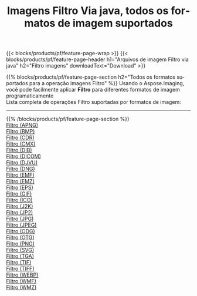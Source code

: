 ﻿---
title: Imagens Filtro Via java, todos os formatos de imagem suportados 
weight: 3920
url: /pt/java/filter 
lang: pt
langdirlevel: 2
locales: zh-hans,ja,it,ru,de,es,fr,nl,id,lt,pl,pt,vi,tr,ko,zh-hant,ar,hi,th,sv,cs,uk,he
description: Usando Aspose.Imaging, você pode facilmente imagens Filtro Via java
---

{{< blocks/products/pf/feature-page-wrap >}}
{{< blocks/products/pf/feature-page-header h1="Arquivos de imagem Filtro via java" h2="Filtro imagens" downloadText="Download" >}}


{{% blocks/products/pf/feature-page-section  h2="Todos os formatos suportados para a operação imagens Filtro" %}}
Usando o Aspose.Imaging, você pode facilmente aplicar **Filtro** para diferentes formatos de imagem programaticamente
<br/>
Lista completa de operações Filtro suportadas por formatos de imagem:
<hr/>
{{% /blocks/products/pf/feature-page-section %}}
<div class="container-fluid productfamilypage bg-gray">
    <div class="convertypes bg-gray agp-content section">
        <div class="container">
		<div class="row other-converters">
		    <div class='col-md-2 other-converter remove-lp remove-rp'><a href="/imaging/pt/java/filter/apng" >Filtro (APNG)</a></div><div class='col-md-2 other-converter remove-lp remove-rp'><a href="/imaging/pt/java/filter/bmp" >Filtro (BMP)</a></div><div class='col-md-2 other-converter remove-lp remove-rp'><a href="/imaging/pt/java/filter/cdr" >Filtro (CDR)</a></div><div class='col-md-2 other-converter remove-lp remove-rp'><a href="/imaging/pt/java/filter/cmx" >Filtro (CMX)</a></div><div class='col-md-2 other-converter remove-lp remove-rp'><a href="/imaging/pt/java/filter/dib" >Filtro (DIB)</a></div><div class='col-md-2 other-converter remove-lp remove-rp'><a href="/imaging/pt/java/filter/dicom" >Filtro (DICOM)</a></div><div class='col-md-2 other-converter remove-lp remove-rp'><a href="/imaging/pt/java/filter/djvu" >Filtro (DJVU)</a></div><div class='col-md-2 other-converter remove-lp remove-rp'><a href="/imaging/pt/java/filter/dng" >Filtro (DNG)</a></div><div class='col-md-2 other-converter remove-lp remove-rp'><a href="/imaging/pt/java/filter/emf" >Filtro (EMF)</a></div><div class='col-md-2 other-converter remove-lp remove-rp'><a href="/imaging/pt/java/filter/emz" >Filtro (EMZ)</a></div><div class='col-md-2 other-converter remove-lp remove-rp'><a href="/imaging/pt/java/filter/eps" >Filtro (EPS)</a></div><div class='col-md-2 other-converter remove-lp remove-rp'><a href="/imaging/pt/java/filter/gif" >Filtro (GIF)</a></div><div class='col-md-2 other-converter remove-lp remove-rp'><a href="/imaging/pt/java/filter/ico" >Filtro (ICO)</a></div><div class='col-md-2 other-converter remove-lp remove-rp'><a href="/imaging/pt/java/filter/j2k" >Filtro (J2K)</a></div><div class='col-md-2 other-converter remove-lp remove-rp'><a href="/imaging/pt/java/filter/jp2" >Filtro (JP2)</a></div><div class='col-md-2 other-converter remove-lp remove-rp'><a href="/imaging/pt/java/filter/jpg" >Filtro (JPG)</a></div><div class='col-md-2 other-converter remove-lp remove-rp'><a href="/imaging/pt/java/filter/jpeg" >Filtro (JPEG)</a></div><div class='col-md-2 other-converter remove-lp remove-rp'><a href="/imaging/pt/java/filter/odg" >Filtro (ODG)</a></div><div class='col-md-2 other-converter remove-lp remove-rp'><a href="/imaging/pt/java/filter/otg" >Filtro (OTG)</a></div><div class='col-md-2 other-converter remove-lp remove-rp'><a href="/imaging/pt/java/filter/png" >Filtro (PNG)</a></div><div class='col-md-2 other-converter remove-lp remove-rp'><a href="/imaging/pt/java/filter/svg" >Filtro (SVG)</a></div><div class='col-md-2 other-converter remove-lp remove-rp'><a href="/imaging/pt/java/filter/tga" >Filtro (TGA)</a></div><div class='col-md-2 other-converter remove-lp remove-rp'><a href="/imaging/pt/java/filter/tif" >Filtro (TIF)</a></div><div class='col-md-2 other-converter remove-lp remove-rp'><a href="/imaging/pt/java/filter/tiff" >Filtro (TIFF)</a></div><div class='col-md-2 other-converter remove-lp remove-rp'><a href="/imaging/pt/java/filter/webp" >Filtro (WEBP)</a></div><div class='col-md-2 other-converter remove-lp remove-rp'><a href="/imaging/pt/java/filter/wmf" >Filtro (WMF)</a></div><div class='col-md-2 other-converter remove-lp remove-rp'><a href="/imaging/pt/java/filter/wmz" >Filtro (WMZ)</a></div>
                </div>
        </div>
    </div>
</div>
<br/>


